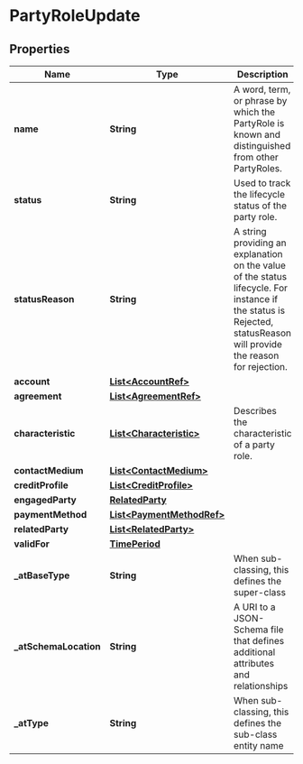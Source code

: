 # PartyRoleUpdate

## Properties
Name | Type | Description | Notes
------------ | ------------- | ------------- | -------------
**name** | **String** | A word, term, or phrase by which the PartyRole is known and distinguished from other PartyRoles. |  [optional]
**status** | **String** | Used to track the lifecycle status of the party role. |  [optional]
**statusReason** | **String** | A string providing an explanation on the value of the status lifecycle. For instance if the status is Rejected, statusReason will provide the reason for rejection. |  [optional]
**account** | [**List&lt;AccountRef&gt;**](AccountRef.md) |  |  [optional]
**agreement** | [**List&lt;AgreementRef&gt;**](AgreementRef.md) |  |  [optional]
**characteristic** | [**List&lt;Characteristic&gt;**](Characteristic.md) | Describes the characteristic of a party role. |  [optional]
**contactMedium** | [**List&lt;ContactMedium&gt;**](ContactMedium.md) |  |  [optional]
**creditProfile** | [**List&lt;CreditProfile&gt;**](CreditProfile.md) |  |  [optional]
**engagedParty** | [**RelatedParty**](RelatedParty.md) |  |  [optional]
**paymentMethod** | [**List&lt;PaymentMethodRef&gt;**](PaymentMethodRef.md) |  |  [optional]
**relatedParty** | [**List&lt;RelatedParty&gt;**](RelatedParty.md) |  |  [optional]
**validFor** | [**TimePeriod**](TimePeriod.md) |  |  [optional]
**_atBaseType** | **String** | When sub-classing, this defines the super-class |  [optional]
**_atSchemaLocation** | **String** | A URI to a JSON-Schema file that defines additional attributes and relationships |  [optional]
**_atType** | **String** | When sub-classing, this defines the sub-class entity name |  [optional]
